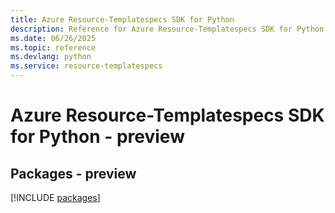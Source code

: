 ```yaml
---
title: Azure Resource-Templatespecs SDK for Python
description: Reference for Azure Resource-Templatespecs SDK for Python
ms.date: 06/26/2025
ms.topic: reference
ms.devlang: python
ms.service: resource-templatespecs
---
```

# Azure Resource-Templatespecs SDK for Python - preview
## Packages - preview
[!INCLUDE [packages](resource-templatespecs-index.md)]
